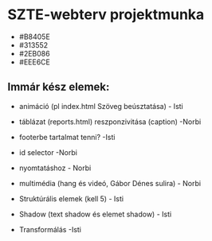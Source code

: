 # SZTE-webterv projektmunka

- #B8405E
- #313552
- #2EB086
- #EEE6CE

## Immár kész elemek:

- animáció (pl index.html Szöveg beúsztatása) - Isti

- táblázat (reports.html) reszponzivitása (caption) -Norbi

- footerbe tartalmat tenni? -Isti

- id selector -Norbi

- nyomtatáshoz - Norbi

- multimédia (hang és videó, Gábor Dénes sulira) - Norbi

- Struktúrális elemek (kell 5) - Isti
- Shadow (text shadow és elemet shadow) - Isti
- Transformálás -Isti
